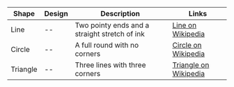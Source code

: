 |Shape|Design|Description|Links|
------|------|-----------|-----|
|Line  | --     |  Two pointy ends and a straight stretch of ink | [Line on Wikipedia](https://en.wikipedia.org/wiki/Line_(geometry)) |
|Circle| -- | A full round with no corners | [Circle on Wikipedia]( https://en.wikipedia.org/wiki/Circle)|
|Triangle | -- | Three lines with three corners | [Triangle on Wikipedia](https://en.wikipedia.org/wiki/Triangle) |
